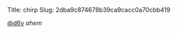 Title: chirp
Slug: 2dba9c874678b39ca9cacc0a70cbb419

<a href="http://twitter.com/d6y">@d6y</a> *ahem*
